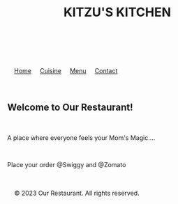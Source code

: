 <!DOCTYPE html>
<html>
<head>
  <title>KITZU'S KITCHEN</title>
  <style>
    /* CSS styles for the website */
    body {
      font-family: 'Times New Roman', Times, serif;
    }
    header {
      background-color: #e88db7;
      color: #a32c58;
      padding: 20px;
      text-align: center;
    }
    nav {
      background-color: #c77fa9;
      color: #873663;
      padding: 10px;
      text-align: center;
    }
    main {
      margin: 20px;
    }
    footer {
      background-color: #a35e78;
      color: #b32676;
      padding: 10px;
      text-align: center;
    }
  </style>
</head>
<body>
  <header>
    <h1>KITZU'S KITCHEN</h1>
  </header>
  <nav>
    <a href="#" onclick="showHome()">Home</a>
    <a href="#" onclick="showCuisine()">Cuisine</a>
    <a href="#" onclick="showMenu()">Menu</a>
    <a href="#" onclick="showContact()">Contact</a>
  </nav>
  <main id="content">
    <h2>Welcome to Our Restaurant!</h2>
    <p>A place where everyone feels your Mom's Magic....</p>
    <p>Place your order @Swiggy and @Zomato</p>
  </main>
  <footer>
    &copy; 2023 Our Restaurant. All rights reserved.
  </footer>
  
  <script>
    // JavaScript functions to handle navigation
    
    function showHome() {
      document.getElementById("content").innerHTML = `
        <h2>Welcome to Our Restaraunt</h2>
        <p>A place where everyone feels your Mom's Magic....</p>
        <p>Enjoy your favorite dishes with your friends and familie
      `;
    }
    
    function showCuisine() {
      document.getElementById("content").innerHTML = `
        <h2>Cuisine</h2>
        <ul>
          <li>Indian</li>
          <li>Italin</li>
          <li>Chinese</li>
          <li>Continental</li>
        </ul>
      `;
    }
    function showMenu(){
        document.getElementById("content").innerHTML = `
        <h2>Menu</h2>
        <ul>
             <li>Pasta</li>
             <li>Spagetti</li>
             <li>Lasgane</li>
             <li>Chole Bhature</li>
             <li>Kichadi</li>
             <li>Chicken Biriyani</li>
             <li>Ginger Chicken</li>
        </ul> 
        `;    
    }
    function showContact() {
      document.getElementById("content").innerHTML = `
        <h2>Contact</h2>
        <p>Address: 123 Main Street, Thoothukudi</p>
        <p>Phone: 555-1234</p>
        <p>Email Id: kkitchen@gmail.com</p>
      `;
    }
  </script>
</body>
</html>
